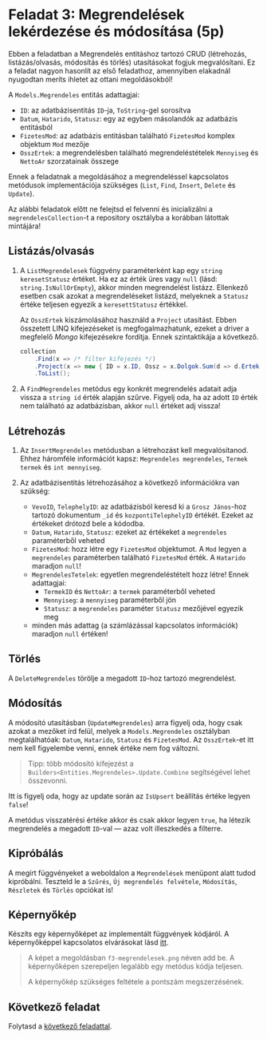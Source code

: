 # Feladat 3: Megrendelések lekérdezése és módosítása (5p)

Ebben a feladatban a Megrendelés entitáshoz tartozó CRUD (létrehozás, listázás/olvasás, módosítás és törlés) utasításokat fogjuk megvalósítani. Ez a feladat nagyon hasonlít az első feladathoz, amennyiben elakadnál nyugodtan meríts ihletet az ottani megoldásokból!

A `Models.Megrendeles` entitás adattagjai:

- `ID`: az adatbázisentitás `ID`-ja, `ToString`-gel sorosítva
- `Datum`, `Hatarido`, `Statusz`: egy az egyben másolandók az adatbázis entitásból
- `FizetesMod`: az adatbázis entitásban található `FizetesMod` komplex objektum `Mod` mezője
- `OsszErtek`: a megrendelésben található megrendeléstételek `Mennyiseg` és `NettoAr` szorzatainak összege

Ennek a feladatnak a megoldásához a megrendeléssel kapcsolatos metódusok implementációja szükséges (`List`, `Find`, `Insert`, `Delete` és `Update`).

Az alábbi feladatok előtt ne felejtsd el felvenni és inicializálni a `megrendelesCollection`-t a repository osztályba a korábban látottak mintájára!

## Listázás/olvasás

1. A `ListMegrendelesek` függvény paraméterként kap egy `string keresetStatusz` értéket. Ha ez az érték üres vagy `null` (lásd: `string.IsNullOrEmpty`), akkor minden megrendelést listázz. Ellenkező esetben csak azokat a megrendeléseket listázd, melyeknek a `Statusz` értéke teljesen egyezik a `keresettStatusz` értékkel.

   Az `OsszErtek` kiszámolásához használd a `Project` utasítást. Ebben összetett LINQ kifejezéseket is megfogalmazhatunk, ezeket a driver a megfelelő _Mongo_ kifejezésekre fordítja. Ennek szintaktikája a következő.

   ```csharp
   collection
       .Find(x => /* filter kifejezés */)
       .Project(x => new { ID = x.ID, Ossz = x.Dolgok.Sum(d => d.Ertek), /* ... */ })
       .ToList();
   ```

1. A `FindMegrendeles` metódus egy konkrét megrendelés adatait adja vissza a `string id` érték alapján szűrve. Figyelj oda, ha az adott `ID` érték nem található az adatbázisban, akkor `null` értéket adj vissza!

## Létrehozás

1. Az `InsertMegrendeles` metódusban a létrehozást kell megvalósítanod. Ehhez háromféle információt kapsz: `Megrendeles megrendeles`, `Termek termek` és `int mennyiseg`.

1. Az adatbázisentitás létrehozásához a következő információkra van szükség:
   - `VevoID`, `TelephelyID`: az adatbázisból keresd ki a `Grosz János`-hoz tartozó dokumentum `_id` és `kozpontiTelephelyID` értékét. Ezeket az értékeket drótozd bele a kódodba.
   - `Datum`, `Hatarido`, `Statusz`: ezeket az értékeket a `megrendeles` paraméterből veheted
   - `FizetesMod`: hozz létre egy `FizetesMod` objektumot. A `Mod` legyen a `megrendeles` paraméterben található `FizetesMod` érték. A `Hatarido` maradjon `null`!
   - `MegrendelesTetelek`: egyetlen megrendeléstételt hozz létre! Ennek adattagjai:
     - `TermekID` és `NettoAr`: a `termek` paraméterből veheted
     - `Mennyiseg`: a `mennyiseg` paraméterből jön
     - `Statusz`: a `megrendeles` paraméter `Statusz` mezőjével egyezik meg
   - minden más adattag (a számlázással kapcsolatos információk) maradjon `null` értéken!

## Törlés

A `DeleteMegrendeles` törölje a megadott `ID`-hoz tartozó megrendelést.

## Módosítás

A módosító utasításban (`UpdateMegrendeles`) arra figyelj oda, hogy csak azokat a mezőket írd felül, melyek a `Models.Megrendeles` osztályban megtalálhatóak: `Datum`, `Hatarido`, `Statusz` és `FizetesMod`. Az `OsszErtek`-et itt nem kell figyelembe venni, ennek értéke nem fog változni.

> Tipp: több módosító kifejezést a `Builders<Entities.Megrendeles>.Update.Combine` segítségével lehet összevonni.

Itt is figyelj oda, hogy az update során az `IsUpsert` beállítás értéke legyen `false`!

A metódus visszatérési értéke akkor és csak akkor legyen `true`, ha létezik megrendelés a megadott `ID`-val — azaz volt illeszkedés a filterre.

## Kipróbálás

A megírt függvényeket a weboldalon a `Megrendelések` menüpont alatt tudod kipróbálni. Teszteld le a `Szűrés`, `Új megrendelés felvétele`, `Módosítás`, `Részletek` és `Törlés` opciókat is!

## Képernyőkép

Készíts egy képernyőképet az implementált függvények kódjáról. A képernyőképpel kapcsolatos elvárásokat lásd [itt](../README.md#képernyőképek).

> A képet a megoldásban `f3-megrendelesek.png` néven add be. A képernyőképen szerepeljen legalább egy metódus kódja teljesen.
>
> A képernyőkép szükséges feltétele a pontszám megszerzésének.

## Következő feladat

Folytasd a [következő feladattal](Feladat-4.md).
